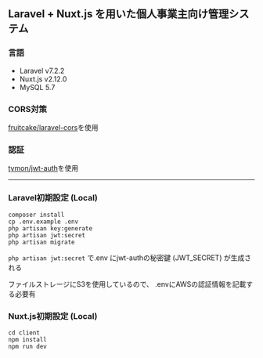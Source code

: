 ## Laravel + Nuxt.js を用いた個人事業主向け管理システム

### 言語
- Laravel v7.2.2
- Nuxt.js v2.12.0
- MySQL 5.7

### CORS対策
[fruitcake/laravel-cors](https://github.com/fruitcake/laravel-cors)を使用 

### 認証
[tymon/jwt-auth](https://github.com/tymondesigns/jwt-auth)を使用

***
### Laravel初期設定 (Local)
```
composer install
cp .env.example .env
php artisan key:generate
php artisan jwt:secret
php artisan migrate
```

 `php artisan jwt:secret`
で.env にjwt-authの秘密鍵 (JWT_SECRET) が生成される

ファイルストレージにS3を使用しているので、
.envにAWSの認証情報を記載する必要有


### Nuxt.js初期設定 (Local)
```
cd client
npm install
npm run dev
```
